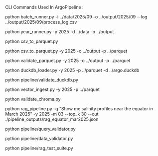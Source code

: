 CLI Commands Used In ArgoPipeline :

python batch_runner.py -i ../data/2025/09 -o ../output/2025/09 --log ../output/2025/09/process_log.csv

python year_runner.py -y 2025 -d ../data -o ../output

python csv_to_parquet.py

python csv_to_parquet.py -y 2025 -o ../output -p ../parquet

python validate_parquet.py -y 2025 -o ../output -p ../parquet

python duckdb_loader.py -y 2025 -p ../parquet -d ../argo.duckdb

python pipeline/validate_duckdb.py

python vector_ingest.py -y 2025 -p ../parquet

python validate_chroma.py

python rag_pipeline.py -q "Show me salinity profiles near the equator in March 2025" -y 2025 -m 03 --top_k 30 --out ./pipeline_outputs/rag_equator_mar2025.json

python pipeline/query_validator.py

python pipeline/data_validator.py

python pipeline/rag_test_suite.py 